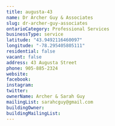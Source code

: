 ```yaml
---
title: augusta-43
name: Dr Archer Guy & Associates
slug: dr-archer-guy-associates
ontarioCategory: Professional Services
businessType: service
latitude: "43.9492116460097"
longitude: "-78.295405805111"
residential: false
vacant: false
address: 43 Augusta Street
phone: 905-885-2324
website:
facebook:
instagram:
twitter:
ownerName: Archer & Sarah Guy
mailingList: sarahcguy@gmail.com
buildingOwner:
buildingMailingList: 
---
```

